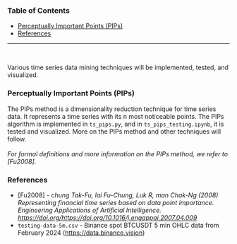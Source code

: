 ### Table of Contents
- [Perceptually Important Points (PIPs)](#Perceptually-Important-Points-(PIPs))
- [References](#References)

---
<br>

Various time series data mining techniques will be implemented, tested, and visualized.

### Perceptually Important Points (PIPs)
The PIPs method is a dimensionality reduction technique for time series data. It represents a time series with its n most noticeable points. The PIPs algorithm is implemented in `ts_pips.py`, and in `ts_pips_testing.ipynb`, it is tested and visualized. More on the PIPs method and other techniques will follow. \
\
*For formal definitions and more information on the PIPs method, we refer to [Fu2008].*



### References
- [Fu2008] - *chung Tak-Fu, lai Fu-Chung, Luk R, man Chak-Ng (2008) Representing financial time series based on data point importance. Engineering Applications of Artificial Intelligence. https://doi.org/https://doi.org/10.1016/j.engappai.2007.04.009*
- `testing-data-5m.csv` - Binance spot BTCUSDT 5 min OHLC data from February 2024 (https://data.binance.vision)